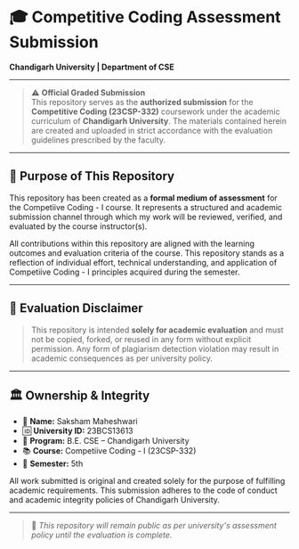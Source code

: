 # 🎓 Competitive Coding Assessment Submission  
**Chandigarh University | Department of CSE**

---

> ⚠️ **Official Graded Submission**  
This repository serves as the **authorized submission** for the **Competitive Coding (23CSP-332)** coursework under the academic curriculum of **Chandigarh University**. The materials contained herein are created and uploaded in strict accordance with the evaluation guidelines prescribed by the faculty.

---

## 📌 Purpose of This Repository

This repository has been created as a **formal medium of assessment** for the Competiive Coding - I course. It represents a structured and academic submission channel through which my work will be reviewed, verified, and evaluated by the course instructor(s).

All contributions within this repository are aligned with the learning outcomes and evaluation criteria of the course. This repository stands as a reflection of individual effort, technical understanding, and application of Competiive Coding - I principles acquired during the semester.

---

## 📄 Evaluation Disclaimer

> This repository is intended **solely for academic evaluation** and must not be copied, forked, or reused in any form without explicit permission. Any form of plagiarism detection violation may result in academic consequences as per university policy.

---

## 🏛️ Ownership & Integrity

- 📌 **Name:** Saksham Maheshwari  
- 🆔 **University ID:** 23BCS13613  
- 🏫 **Program:** B.E. CSE – Chandigarh University
- 📚 **Course:** Competiive Coding - I (23CSP-332)
- 📆 **Semester:** 5th

All work submitted is original and created solely for the purpose of fulfilling academic requirements. This submission adheres to the code of conduct and academic integrity policies of Chandigarh University.

---

> 🔐 *This repository will remain public as per university's assessment policy until the evaluation is complete.*
